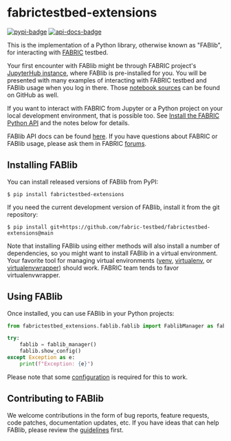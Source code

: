 # fabrictestbed-extensions

[![pypi-badge]][pypy] [![api-docs-badge]][api-docs]

This is the implementation of a Python library, otherwise known as
"FABlib", for interacting with [FABRIC][fabric] testbed.

Your first encounter with FABlib might be through FABRIC project's
[JupyterHub instance][fabric-jupyter], where FABlib is pre-installed
for you. You will be presented with many examples of interacting with
FABRIC testbed and FABlib usage when you log in there. Those [notebook
sources][fabric-jupyter-examples] can be found on GitHub as well.

If you want to interact with FABRIC from Jupyter or a Python project
on your local development environment, that is possible too.  See
[Install the FABRIC Python API][fablib-install] and the notes below
for details.

FABlib API docs can be found [here][fablib-api-rtd].  If you have
questions about FABRIC or FABlib usage, please ask them in FABRIC
[forums].

## Installing FABlib

You can install released versions of FABlib from PyPI:

```console
$ pip install fabrictestbed-extensions
```

If you need the current development version of FABlib, install it from
the git repository:

```console
$ pip install git+https://github.com/fabric-testbed/fabrictestbed-extensions@main
```

Note that installing FABlib using either methods will also install a
number of dependencies, so you might want to install FABlib in a
virtual environment. Your favorite tool for managing virtual
environments ([venv], [virtualenv], or [virtualenvwrapper]) should
work. FABRIC team tends to favor virtualenvwrapper.


## Using FABlib

Once installed, you can use FABlib in your Python projects:

```python
from fabrictestbed_extensions.fablib.fablib import FablibManager as fablib_manager

try:
    fablib = fablib_manager()
    fablib.show_config()
except Exception as e:
    print(f"Exception: {e}")
```

Please note that some [configuration] is required for this to work.

## Contributing to FABlib

We welcome contributions in the form of bug reports, feature requests,
code patches, documentation updates, etc.  If you have ideas that can
help FABlib, please review the [guidelines] first.


<!-- URLs -->

[pypy]: https://pypi.org/project/fabrictestbed-extensions/
[pypi-badge]: https://img.shields.io/pypi/v/fabrictestbed-extensions (PyPI)

[api-docs]: https://fabric-fablib.readthedocs.io/en/latest/?badge=latest
[api-docs-badge]: https://readthedocs.org/projects/fabric-fablib/badge/?version=latest (Documentation Status)

[fabric]: https://fabric-testbed.net/
[forums]: https://learn.fabric-testbed.net/forums/

[fablib-api-rtd]: https://fabric-fablib.readthedocs.io/en/latest/

[venv]: https://docs.python.org/3/library/venv.html
[virtualenv]: https://virtualenv.pypa.io/en/latest/
[virtualenvwrapper]: https://virtualenvwrapper.readthedocs.io/en/latest/

[fabric-jupyter]: https://jupyter.fabric-testbed.net/
[fabric-jupyter-examples]: https://github.com/fabric-testbed/jupyter-examples
[fablib-install]: https://learn.fabric-testbed.net/knowledge-base/install-the-python-api/

[configuration]: https://fabric-fablib.readthedocs.io/en/latest/#configuring-fablib

[guidelines]: ./CONTRIBUTING.md


